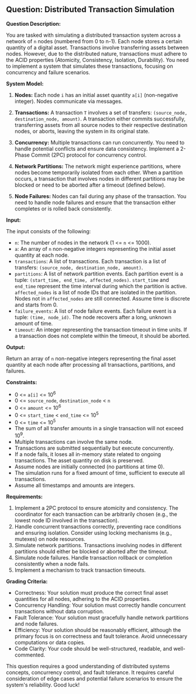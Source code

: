 ## Question: Distributed Transaction Simulation

**Question Description:**

You are tasked with simulating a distributed transaction system across a network of `n` nodes (numbered from 0 to n-1). Each node stores a certain quantity of a digital asset. Transactions involve transferring assets between nodes. However, due to the distributed nature, transactions must adhere to the ACID properties (Atomicity, Consistency, Isolation, Durability). You need to implement a system that simulates these transactions, focusing on concurrency and failure scenarios.

**System Model:**

1.  **Nodes:** Each node `i` has an initial asset quantity `a[i]` (non-negative integer). Nodes communicate via messages.

2.  **Transactions:** A transaction `T` involves a set of transfers: `(source_node, destination_node, amount)`. A transaction either commits successfully, transferring assets from all source nodes to their respective destination nodes, or aborts, leaving the system in its original state.

3.  **Concurrency:** Multiple transactions can run concurrently. You need to handle potential conflicts and ensure data consistency. Implement a 2-Phase Commit (2PC) protocol for concurrency control.

4.  **Network Partitions:** The network might experience partitions, where nodes become temporarily isolated from each other. When a partition occurs, a transaction that involves nodes in different partitions may be blocked or need to be aborted after a timeout (defined below).

5.  **Node Failures:** Nodes can fail during any phase of the transaction. You need to handle node failures and ensure that the transaction either completes or is rolled back consistently.

**Input:**

The input consists of the following:

*   `n`: The number of nodes in the network (1 <= `n` <= 1000).
*   `a`: An array of `n` non-negative integers representing the initial asset quantity at each node.
*   `transactions`: A list of transactions. Each transaction is a list of transfers: `(source_node, destination_node, amount)`.
*   `partitions`: A list of network partition events. Each partition event is a tuple: `(start_time, end_time, affected_nodes)`. `start_time` and `end_time` represent the time interval during which the partition is active. `affected_nodes` is a list of node IDs that are isolated in the partition. Nodes not in `affected_nodes` are still connected. Assume time is discrete and starts from 0.
*   `failure_events`: A list of node failure events. Each failure event is a tuple: `(time, node_id)`. The node recovers after a long, unknown amount of time.
*   `timeout`: An integer representing the transaction timeout in time units. If a transaction does not complete within the timeout, it should be aborted.

**Output:**

Return an array of `n` non-negative integers representing the final asset quantity at each node after processing all transactions, partitions, and failures.

**Constraints:**

*   0 <= `a[i]` <= 10<sup>6</sup>
*   0 <= `source_node`, `destination_node` < `n`
*   0 <= `amount` <= 10<sup>6</sup>
*   0 <= `start_time` < `end_time` <= 10<sup>5</sup>
*   0 <= `time` <= 10<sup>5</sup>
*   The sum of all transfer amounts in a single transaction will not exceed 10<sup>9</sup>.
*   Multiple transactions can involve the same node.
*   Transactions are submitted sequentially but execute concurrently.
*   If a node fails, it loses all in-memory state related to ongoing transactions.  The asset quantity on disk is preserved.
*   Assume nodes are initially connected (no partitions at time 0).
*   The simulation runs for a fixed amount of time, sufficient to execute all transactions.
*   Assume all timestamps and amounts are integers.

**Requirements:**

1.  Implement a 2PC protocol to ensure atomicity and consistency.  The coordinator for each transaction can be arbitrarily chosen (e.g., the lowest node ID involved in the transaction).
2.  Handle concurrent transactions correctly, preventing race conditions and ensuring isolation. Consider using locking mechanisms (e.g., mutexes) on node resources.
3.  Simulate network partitions. Transactions involving nodes in different partitions should either be blocked or aborted after the timeout.
4.  Simulate node failures. Handle transaction rollback or completion consistently when a node fails.
5.  Implement a mechanism to track transaction timeouts.

**Grading Criteria:**

*   Correctness: Your solution must produce the correct final asset quantities for all nodes, adhering to the ACID properties.
*   Concurrency Handling: Your solution must correctly handle concurrent transactions without data corruption.
*   Fault Tolerance: Your solution must gracefully handle network partitions and node failures.
*   Efficiency: Your solution should be reasonably efficient, although the primary focus is on correctness and fault tolerance. Avoid unnecessary computations or data copies.
*   Code Clarity: Your code should be well-structured, readable, and well-commented.

This question requires a good understanding of distributed systems concepts, concurrency control, and fault tolerance. It requires careful consideration of edge cases and potential failure scenarios to ensure the system's reliability. Good luck!

